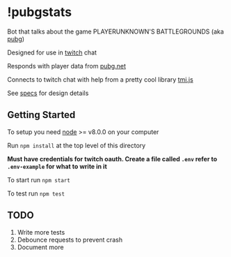 # !pubgstats
Bot that talks about the game PLAYERUNKNOWN'S BATTLEGROUNDS (aka [pubg](https://www.playbattlegrounds.com))

Designed for use in [twitch](twitch.tv) chat

Responds with player data from [pubg.net](pubg.net)

Connects to twitch chat with help from a pretty cool library [tmi.js](docs.tmijs.org)

See [specs](specs.text) for design details

## Getting Started

To setup you need [node](nodejs.org) >= v8.0.0 on your computer

Run `npm install` at the top level of this directory

**Must have credentials for twitch oauth.
Create a file called `.env` refer to `.env-example` for what to write in it**

To start run `npm start`

To test run `npm test`

## TODO

1. Write more tests
2. Debounce requests to prevent crash
3. Document more




